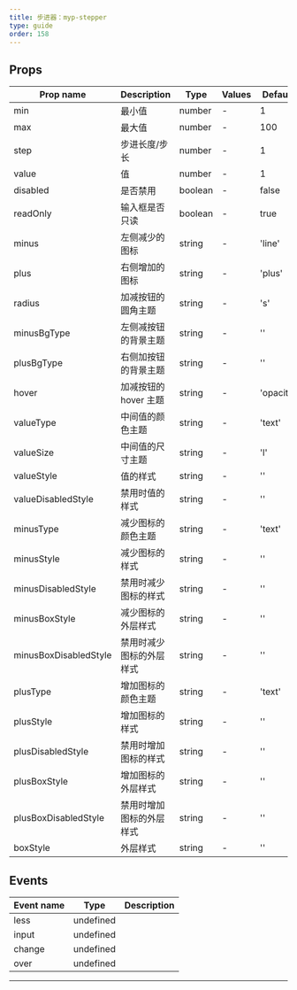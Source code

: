 ```yaml
---
title: 步进器：myp-stepper
type: guide
order: 158
---
```


## Props

| Prop name             | Description              | Type    | Values | Default   |
| --------------------- | ------------------------ | ------- | ------ | --------- |
| min                   | 最小值                   | number  | -      | 1         |
| max                   | 最大值                   | number  | -      | 100       |
| step                  | 步进长度/步长            | number  | -      | 1         |
| value                 | 值                       | number  | -      | 1         |
| disabled              | 是否禁用                 | boolean | -      | false     |
| readOnly              | 输入框是否只读           | boolean | -      | true      |
| minus                 | 左侧减少的图标           | string  | -      | 'line'    |
| plus                  | 右侧增加的图标           | string  | -      | 'plus'    |
| radius                | 加减按钮的圆角主题       | string  | -      | 's'       |
| minusBgType           | 左侧减按钮的背景主题     | string  | -      | ''        |
| plusBgType            | 右侧加按钮的背景主题     | string  | -      | ''        |
| hover                 | 加减按钮的 hover 主题    | string  | -      | 'opacity' |
| valueType             | 中间值的颜色主题         | string  | -      | 'text'    |
| valueSize             | 中间值的尺寸主题         | string  | -      | 'l'       |
| valueStyle            | 值的样式                 | string  | -      | ''        |
| valueDisabledStyle    | 禁用时值的样式           | string  | -      | ''        |
| minusType             | 减少图标的颜色主题       | string  | -      | 'text'    |
| minusStyle            | 减少图标的样式           | string  | -      | ''        |
| minusDisabledStyle    | 禁用时减少图标的样式     | string  | -      | ''        |
| minusBoxStyle         | 减少图标的外层样式       | string  | -      | ''        |
| minusBoxDisabledStyle | 禁用时减少图标的外层样式 | string  | -      | ''        |
| plusType              | 增加图标的颜色主题       | string  | -      | 'text'    |
| plusStyle             | 增加图标的样式           | string  | -      | ''        |
| plusDisabledStyle     | 禁用时增加图标的样式     | string  | -      | ''        |
| plusBoxStyle          | 增加图标的外层样式       | string  | -      | ''        |
| plusBoxDisabledStyle  | 禁用时增加图标的外层样式 | string  | -      | ''        |
| boxStyle              | 外层样式                 | string  | -      | ''        |

## Events

| Event name | Type      | Description |
| ---------- | --------- | ----------- |
| less       | undefined |
| input      | undefined |
| change     | undefined |
| over       | undefined |

---

